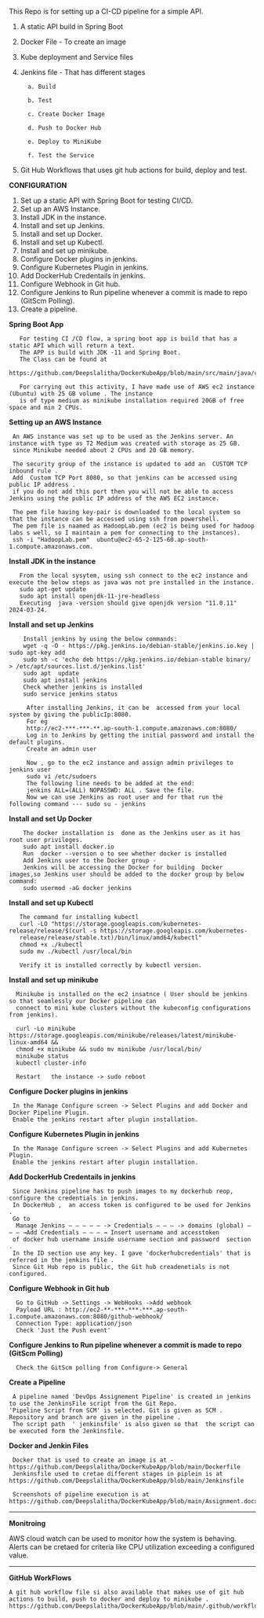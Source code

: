 This Repo is for setting up a CI-CD pipeline for a simple API.

1. A static API build in Spring Boot
2. Docker File - To create an image
3. Kube deployment and Service files
4. Jenkins file - That has different stages

         a. Build
   
         b. Test
   
         c. Create Docker Image
   
         d. Push to Docker Hub
   
         e. Deploy to MiniKube
   
         f. Test the Service

5. Git Hub Workflows that uses git hub actions for build, deploy and test.

**CONFIGURATION**

1. Set up a static API with Spring Boot for testing CI/CD.
2. Set up an AWS Instance.
3. Install JDK in the instance.
4. Install and set up Jenkins.
5. Install and set up Docker.
6. Install and set up Kubectl.
7. Install and set up minikube.
8. Configure Docker plugins in jenkins.
9. Configure Kubernetes Plugin in jenkins.
10. Add DockerHub Credentails in jenkins.
11. Configure Webhook in Git hub.
12. Configure Jenkins to Run pipeline whenever a commit is made to repo (GitScm Polling).
13. Create a pipeline.

 **Spring Boot App**
 
       For testing CI /CD flow, a spring boot app is build that has a static API which will return a text.
       The APP is build with JDK -11 and Spring Boot.
       The Class can be found at
         https://github.com/Deepslalitha/DockerKubeApp/blob/main/src/main/java/com/example/demo/DemoController.java.

       For carrying out this activity, I have made use of AWS ec2 instance  (Ubuntu) with 25 GB volume . The instance
       is of type medium as minikube installation required 20GB of free space and min 2 CPUs.
      
**Setting up an AWS Instance**    

     An AWS instance was set up to be used as the Jenkins server. An instance with type as T2 Medium was created with storage as 25 GB.
     since Minikube needed about 2 CPUs and 20 GB memory.

     The security group of the instance is updated to add an  CUSTOM TCP inbound rule .
     Add  Custom TCP Port 8080, so that jenkins can be accessed using public IP address .
     if you do not add this port then you will not be able to access Jenkins using the public IP address of the AWS EC2 instance.

     The pem file having key-pair is downloaded to the local system so that the instance can be accessed using ssh from powershell.
     The pem file is naamed as HadoopLab.pem (ec2 is being used for hadoop labs s well, so I maintain a pem for connecting to the instances).
     ssh -i "HadoopLab.pem"  ubuntu@ec2-65-2-125-60.ap-south-1.compute.amazonaws.com.

 **Install JDK in the instance**
          
       From the local sysytem, using ssh connect to the ec2 instance and execute the below steps as java was not pre installed in the instance.
       sudo apt-get update
       sudo apt install openjdk-11-jre-headless
       Executing  java -version should give openjdk version "11.0.11" 2024-03-24.

**Install and set up Jenkins**
    
        Install jenkins by using the below commands:
        wget -q -O - https://pkg.jenkins.io/debian-stable/jenkins.io.key | sudo apt-key add
        sudo sh -c 'echo deb https://pkg.jenkins.io/debian-stable binary/ > /etc/apt/sources.list.d/jenkins.list'
        sudo apt  update
        sudo apt install jenkins
        Check whether jenkins is installed
        sudo service jenkins status

         After installing Jenkins, it can be  accessed from your local  system by giving the publicIp:8080.
         For eg
         http://ec2-***-***-**.ap-south-1.compute.amazonaws.com:8080/
         Log in to Jenkins by getting the initial password and install the default plugins.
         Create an admin user

         Now , go to the ec2 instance and assign admin privileges to jenkins user
         sudo vi /etc/sudoers 
         The following line needs to be added at the end:
         jenkins ALL=(ALL) NOPASSWD: ALL . Save the file.
         Now we can use Jenkins as root user and for that run the following command --- sudo su - jenkins  

**Install and set Up Docker**

        The docker installation is  done as the Jenkins user as it has root user privileges.
        sudo apt install docker.io
        Run  docker --version o to see whether docker is installed
        Add Jenkins user to the Docker group -
        Jenkins will be accessing the Docker for building  Docker images,so Jenkins user should be added to the docker group by below command:
        sudo usermod -aG docker jenkins
   
   **Install and set up Kubectl**
   
       The command for installing kubectl
       curl -LO "https://storage.googleapis.com/kubernetes-release/release/$(curl -s https://storage.googleapis.com/kubernetes- 
       release/release/stable.txt)/bin/linux/amd64/kubectl"
       chmod +x ./kubectl
       sudo mv ./kubectl /usr/local/bin
    
       Verify it is installed correctly by kubectl version.

**Install and set up minikube**

      Minikube is installed on the ec2 insatnce ( User should be jenkins so that seamlessly our Docker pipeline can
      connect to mini kube clusters without the kubeconfig configurations from jenkins).
         
      curl -Lo minikube https://storage.googleapis.com/minikube/releases/latest/minikube-linux-amd64 && 
      chmod +x minikube && sudo mv minikube /usr/local/bin/
      minikube status
      kubectl cluster-info

      Restart   the instance -> sudo reboot
     
**Configure Docker plugins in jenkins**

     In the Manage Configure screen -> Select Plugins and add Docker and Docker Pipeline Plugin.
     Enable the jenkins restart after plugin installation.
	       
**Configure Kubernetes Plugin in jenkins**

     In the Manage Configure screen -> Select Plugins and add Kubernetes Plugin.
     Enable the jenkins restart after plugin installation.
   
**Add DockerHub Credentails in jenkins**
  
     Since Jenkins pipeline has to push images to my dockerhub reop, configure the credentials in jenkins.
     In DockerHub ,  an access token is configured to be used for Jenkins .
     Go to 
      Manage Jenkins — — — — — -> Credentials — — — -> domains (global) — — — →Add Credentials — — — → Insert username and accesstoken
     of docker hub username inside username section and password  section . 
     In the ID section use any key. I gave 'dockerhubcredentials' that is referred in the jenkins file .
     Since Git Hub repo is public, the Git hub creadenetials is not configured.
     
**Configure Webhook in Git hub**

      Go to GitHub -> Settings -> WebHooks ->Add webhook
      Payload URL : http://ec2-**-***-***-***.ap-south-1.compute.amazonaws.com:8080/github-webhook/
      Connection Type: application/json
      Check 'Just the Push event'

**Configure Jenkins to Run pipeline whenever a commit is made to repo (GitScm Polling)**

      Check the GitScm polling from Configure-> General

**Create a Pipeline**

     A pipeline named 'DevOps Assignement Pipeline' is created in jenkins to use the JenkinsFile script from the Git Repo.
    'Pipeline Script from SCM' is selected. Git is given as SCM . Repository and branch are given in the pipeline .
     The script path  ' jenkinsfile' is also given so that  the script can be executed form the Jenkinsfile.
             

**Docker and Jenkin Files**
    
     Docker that is used to create an image is at -https://github.com/Deepslalitha/DockerKubeApp/blob/main/Dockerfile
     Jenkinsfile used to cretae different stages in piplein is at https://github.com/Deepslalitha/DockerKubeApp/blob/main/Jenkinsfile
     
     Screenshots of pipeline execution is at https://github.com/Deepslalitha/DockerKubeApp/blob/main/Assignment.docx
	
*********************************************************************************************************************************************************************************

**Monitroing**

   AWS cloud watch can be used to monitor how the system is behaving. Alerts can be cretaed for criteria like CPU utilization
   exceeding a configured value.
   
***********************************************************************************************************************************************************************************

**GitHub WorkFlows**

    A git hub workflow file si also available that makes use of git hub actions to build, push to docker and deploy to minikube .
    https://github.com/Deepslalitha/DockerKubeApp/blob/main/.github/workflows/dockerBuildAndPush.yml.

      
      
            
